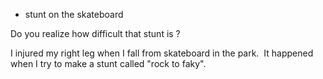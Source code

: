 - stunt on the skateboard

Do you realize how difficult that stunt is ?

I injured my right leg when I fall from skateboard in the park.  It happened when I try to make a stunt called "rock to faky".
